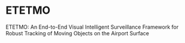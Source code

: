 # ETETMO 
ETETMO: An End-to-End Visual Intelligent Surveillance Framework for Robust Tracking of Moving Objects on the Airport Surface
